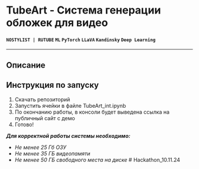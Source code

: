 # TubeArt - Система генерации обложек для видео
#### `NOSTYLIST | RUTUBE` `ML` `PyTorch` `LLaVA` `Kandinsky` `Deep Learning`
***
## Описание


## Инструкция по запуску
1. Скачать репозиторий
2. Запустить ячейки в файле TubeArt_int.ipynb
3. По окончанию работы, в консоли будет выведена ссылка на публичный сайт с демо
4. Готово!

**_Для корректной работы системы необходимо:_**
- _Не менее 25 Гб ОЗУ_
- _Не менее 35 ГБ видеопамяти_
- _Не менее 50 ГБ свободного места на диске_
#   H a c k a t h o n _ 1 0 . 1 1 . 2 4  
 